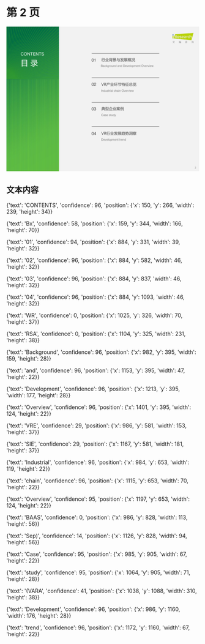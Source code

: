 # 第 2 页

![页面图片](test_output/pdf2image_compare/images/page_2.png)

## 文本内容

{'text': 'CONTENTS', 'confidence': 96, 'position': {'x': 150, 'y': 266, 'width': 239, 'height': 34}}

{'text': 'Bx', 'confidence': 58, 'position': {'x': 159, 'y': 344, 'width': 166, 'height': 70}}

{'text': '01', 'confidence': 94, 'position': {'x': 884, 'y': 331, 'width': 39, 'height': 32}}

{'text': '02', 'confidence': 96, 'position': {'x': 884, 'y': 582, 'width': 46, 'height': 32}}

{'text': '03', 'confidence': 96, 'position': {'x': 884, 'y': 837, 'width': 46, 'height': 32}}

{'text': '04', 'confidence': 96, 'position': {'x': 884, 'y': 1093, 'width': 46, 'height': 32}}

{'text': 'WR', 'confidence': 0, 'position': {'x': 1025, 'y': 326, 'width': 70, 'height': 37}}

{'text': 'RSA', 'confidence': 0, 'position': {'x': 1104, 'y': 325, 'width': 231, 'height': 38}}

{'text': 'Background', 'confidence': 96, 'position': {'x': 982, 'y': 395, 'width': 159, 'height': 28}}

{'text': 'and', 'confidence': 96, 'position': {'x': 1153, 'y': 395, 'width': 47, 'height': 22}}

{'text': 'Development', 'confidence': 96, 'position': {'x': 1213, 'y': 395, 'width': 177, 'height': 28}}

{'text': 'Overview', 'confidence': 96, 'position': {'x': 1401, 'y': 395, 'width': 124, 'height': 22}}

{'text': 'VRE', 'confidence': 29, 'position': {'x': 986, 'y': 581, 'width': 153, 'height': 37}}

{'text': 'SIE', 'confidence': 29, 'position': {'x': 1167, 'y': 581, 'width': 181, 'height': 37}}

{'text': 'Industrial', 'confidence': 96, 'position': {'x': 984, 'y': 653, 'width': 119, 'height': 22}}

{'text': 'chain', 'confidence': 96, 'position': {'x': 1115, 'y': 653, 'width': 70, 'height': 22}}

{'text': 'Overview', 'confidence': 95, 'position': {'x': 1197, 'y': 653, 'width': 124, 'height': 22}}

{'text': 'BAAS', 'confidence': 0, 'position': {'x': 986, 'y': 828, 'width': 113, 'height': 56}}

{'text': 'Sep)', 'confidence': 14, 'position': {'x': 1126, 'y': 828, 'width': 94, 'height': 56}}

{'text': 'Case', 'confidence': 95, 'position': {'x': 985, 'y': 905, 'width': 67, 'height': 22}}

{'text': 'study', 'confidence': 95, 'position': {'x': 1064, 'y': 905, 'width': 71, 'height': 28}}

{'text': '(VARA', 'confidence': 41, 'position': {'x': 1038, 'y': 1088, 'width': 310, 'height': 38}}

{'text': 'Development', 'confidence': 96, 'position': {'x': 986, 'y': 1160, 'width': 176, 'height': 28}}

{'text': 'trend', 'confidence': 96, 'position': {'x': 1172, 'y': 1160, 'width': 67, 'height': 22}}

